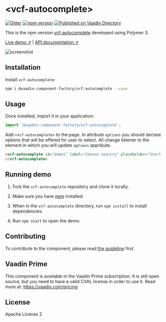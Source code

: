 # &lt;vcf-autocomplete&gt;

[![Gitter](https://badges.gitter.im/Join%20Chat.svg)](https://gitter.im/vaadin/web-components?utm_source=badge&utm_medium=badge&utm_campaign=pr-badge)
[![npm version](https://badgen.net/npm/v/@vaadin-component-factory/vcf-autocomplete)](https://www.npmjs.com/package/@vaadin-component-factory/vcf-autocomplete)
[![Published on Vaadin Directory](https://img.shields.io/badge/Vaadin%20Directory-published-00b4f0.svg)](https://vaadin.com/directory/component/vaadin-component-factoryvcf-autocomplete)

This is the npm version [vcf-autocomplete](https://github.com/vaadin-component-factory/vcf-autocomplete) developed using Polymer 3.

[Live demo ↗](https://vcf-autocomplete.netlify.com)
|
[API documentation ↗](https://vcf-autocomplete.netlify.com/api/#/elements/Vaadin.VcfAutocomplete)

![screenshot](https://user-images.githubusercontent.com/3392815/67003977-ea44cd80-f0e7-11e9-971c-175bdc31407c.gif)

## Installation

Install `vcf-autocomplete`:

```sh
npm i @vaadin-component-factory/vcf-autocomplete --save
```

## Usage

Once installed, import it in your application:

```js
import '@vaadin-component-factory/vcf-autocomplete';
```

Add `<vcf-autocomplete>` to the page. In attribute `options` you should declare options that will be offered for user to select. All change listener to the element in which you will update `options` appribute.

```html
<vcf-autocomplete id="demo1" label="Choose country" placeholder="Start typing a country name..." options="[[options]]">
</vcf-autocomplete>
```

## Running demo

1. Fork the `vcf-autocomplete` repository and clone it locally.

1. Make sure you have [npm](https://www.npmjs.com/) installed.

1. When in the `vcf-autocomplete` directory, run `npm install` to install dependencies.

1. Run `npm start` to open the demo.

## Contributing

To contribute to the component, please read [the guideline](https://github.com/vaadin/vaadin-core/blob/master/CONTRIBUTING.md) first.

## Vaadin Prime

This component is available in the Vaadin Prime subscription. It is still open source, but you need to have a valid CVAL license in order to use it. Read more at: https://vaadin.com/pricing

## License

Apache License 2
